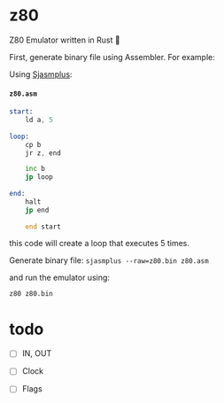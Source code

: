# z80
Z80 Emulator written in Rust :crab:


First, generate binary file using Assembler. For example:

Using [Sjasmplus](https://github.com/z00m128/sjasmplus):

#### **`z80.asm`**
```asm
start:
    ld a, 5
    
loop:
    cp b
    jr z, end

    inc b
    jp loop
    
end:
    halt 
    jp end
    
    end start
```

this code will create a loop that executes 5 times.


Generate binary file:
`sjasmplus --raw=z80.bin z80.asm`


and run the emulator using:

`z80 z80.bin`

# todo
- [ ] IN, OUT
- [ ] Clock
- [ ] Flags
      
